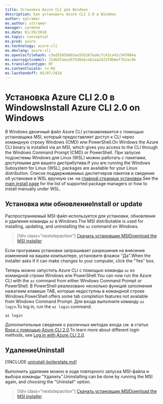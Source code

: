 ```yaml
---
title: Установка Azure CLI для Windows
description: Как установить Azure CLI 2.0 в Windows
author: sptramer
ms.author: sttramer
manager: carmonm
ms.date: 01/29/2018
ms.topic: conceptual
ms.prod: azure
ms.technology: azure-cli
ms.devlang: azure-cli
ms.openlocfilehash: c3ed3585b601ee55b267ea6cfc43ce41c54f084a
ms.sourcegitcommit: 15d6dfaee2075d0abceb2aa2423f0b6ef7b2ac9b
ms.translationtype: HT
ms.contentlocale: ru-RU
ms.lasthandoff: 05/07/2018
---
```

# <a name="install-azure-cli-20-on-windows"></a><span data-ttu-id="b4d5a-103">Установка Azure CLI 2.0 в Windows</span><span class="sxs-lookup"><span data-stu-id="b4d5a-103">Install Azure CLI 2.0 on Windows</span></span>

<span data-ttu-id="b4d5a-104">В Windows двоичный файл Azure CLI устанавливается с помощью установщика MSI, который предоставляет доступ к CLI через командную строку Windows (CMD) или PowerShell.</span><span class="sxs-lookup"><span data-stu-id="b4d5a-104">On Windows the Azure CLI binary is installed via an MSI, which gives you access to the CLI through the Windows Command Prompt (CMD) or PowerShell.</span></span>
<span data-ttu-id="b4d5a-105">При запуске подсистемы Windows для Linux (WSL) можно работать с пакетами, доступными для вашего дистрибутива.</span><span class="sxs-lookup"><span data-stu-id="b4d5a-105">If you are running the Windows Subsystem for Linux (WSL), packages are available for your Linux distribution.</span></span> <span data-ttu-id="b4d5a-106">Список поддерживаемых диспетчеров пакетов и сведения об установке в WSL вручную см. на [главной странице установки](install-azure-cli.md).</span><span class="sxs-lookup"><span data-stu-id="b4d5a-106">See the [main install page](install-azure-cli.md) for the list of supported package managers or how to install manually under WSL.</span></span>

## <a name="install-or-update"></a><span data-ttu-id="b4d5a-107">Установка или обновление</span><span class="sxs-lookup"><span data-stu-id="b4d5a-107">Install or update</span></span>

<span data-ttu-id="b4d5a-108">Распространяемый MSI-файл используется для установки, обновления и удаления команды `az` в Windows.</span><span class="sxs-lookup"><span data-stu-id="b4d5a-108">The MSI distributable is used for installing, updating, and uninstalling the `az` command on Windows.</span></span>

> [!div class="nextstepaction"]
> [<span data-ttu-id="b4d5a-109">Скачать установщик MSI</span><span class="sxs-lookup"><span data-stu-id="b4d5a-109">Download the MSI installer</span></span>](https://aka.ms/installazurecliwindows)

<span data-ttu-id="b4d5a-110">Если программа установки запрашивает разрешения на внесение изменений на вашем компьютере, установите флажок "Да".</span><span class="sxs-lookup"><span data-stu-id="b4d5a-110">When the installer asks if it can make changes to your computer, click the "Yes" box.</span></span>

<span data-ttu-id="b4d5a-111">Теперь можно запустить Azure CLI с помощью команды `az` из командной строки Windows или PowerShell.</span><span class="sxs-lookup"><span data-stu-id="b4d5a-111">You can now run the Azure CLI with the `az` command from either Windows Command Prompt or PowerShell.</span></span> <span data-ttu-id="b4d5a-112">В PowerShell реализовано несколько функций заполнения нажатием клавиши TAB, которые недоступны в командной строке Windows.</span><span class="sxs-lookup"><span data-stu-id="b4d5a-112">PowerShell offers some tab completion features not available from Windows Command Prompt.</span></span> <span data-ttu-id="b4d5a-113">Для входа выполните команду `az login`.</span><span class="sxs-lookup"><span data-stu-id="b4d5a-113">To log in, run the `az login` command.</span></span>

```azurecli
az login
```

<span data-ttu-id="b4d5a-114">Дополнительные сведения о различных методах входа см. в статье [Вход с помощью Azure CLI 2.0](authenticate-azure-cli.md).</span><span class="sxs-lookup"><span data-stu-id="b4d5a-114">To learn more about different login methods, see [Log in with Azure CLI 2.0](authenticate-azure-cli.md).</span></span>

## <a name="uninstall"></a><span data-ttu-id="b4d5a-115">Удаление</span><span class="sxs-lookup"><span data-stu-id="b4d5a-115">Uninstall</span></span>

[!INCLUDE [uninstall-boilerplate.md](includes/uninstall-boilerplate.md)]

<span data-ttu-id="b4d5a-116">Выполнить удаление можно в ходе повторного запуска MSI-файла и выбора команды "Удалить".</span><span class="sxs-lookup"><span data-stu-id="b4d5a-116">Uninstalling can be done by running the MSI again, and choosing the "Uninstall" option.</span></span>

> [!div class="nextstepaction"]
> [<span data-ttu-id="b4d5a-117">Скачать установщик MSI</span><span class="sxs-lookup"><span data-stu-id="b4d5a-117">Download the MSI installer</span></span>](https://aka.ms/installazurecliwindows)
